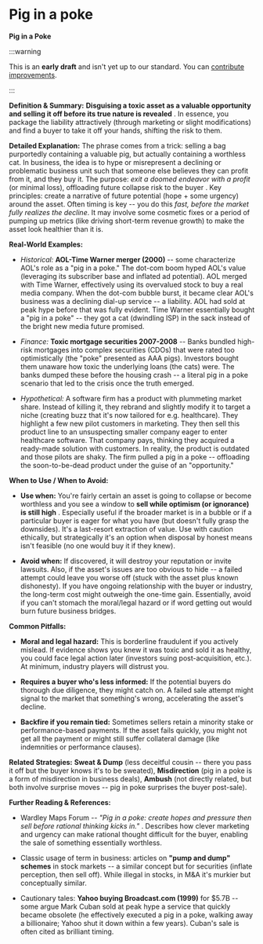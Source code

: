 # Pig in a poke

**Pig in a Poke**

:::warning

This is an **early draft** and isn't yet up to our standard.
You can [contribute improvements](https://github.com/dave1010/wardley-leadership-strategies).

:::


**Definition & Summary:** **Disguising a toxic asset as a valuable opportunity and selling it off before its true nature is revealed** . In essence, you package the liability attractively (through marketing or slight modifications) and find a buyer to take it off your hands, shifting the risk to them.

**Detailed Explanation:** The phrase comes from a trick: selling a bag purportedly containing a valuable pig, but actually containing a worthless cat. In business, the idea is to hype or misrepresent a declining or problematic business unit such that someone else believes they can profit from it, and they buy it. The purpose: *exit a doomed endeavor with a profit* (or minimal loss), offloading future collapse risk to the buyer . Key principles: create a narrative of future potential (hope + some urgency) around the asset. Often timing is key -- you do this *fast, before the market fully realizes the decline*. It may involve some cosmetic fixes or a period of pumping up metrics (like driving short-term revenue growth) to make the asset look healthier than it is.

**Real-World Examples:**

-  *Historical:* **AOL-Time Warner merger (2000)** -- some characterize AOL's role as a "pig in a poke." The dot-com boom hyped AOL's value (leveraging its subscriber base and inflated ad potential). AOL merged with Time Warner, effectively using its overvalued stock to buy a real media company. When the dot-com bubble burst, it became clear AOL's business was a declining dial-up service -- a liability. AOL had sold at peak hype before that was fully evident. Time Warner essentially bought a "pig in a poke" -- they got a cat (dwindling ISP) in the sack instead of the bright new media future promised.

-  *Finance:* **Toxic mortgage securities 2007-2008** -- Banks bundled high-risk mortgages into complex securities (CDOs) that were rated too optimistically (the "poke" presented as AAA pigs). Investors bought them unaware how toxic the underlying loans (the cats) were. The banks dumped these before the housing crash -- a literal pig in a poke scenario that led to the crisis once the truth emerged.

-  *Hypothetical:* A software firm has a product with plummeting market share. Instead of killing it, they rebrand and slightly modify it to target a niche (creating buzz that it's now tailored for e.g. healthcare). They highlight a few new pilot customers in marketing. They then sell this product line to an unsuspecting smaller company eager to enter healthcare software. That company pays, thinking they acquired a ready-made solution with customers. In reality, the product is outdated and those pilots are shaky. The firm pulled a pig in a poke -- offloading the soon-to-be-dead product under the guise of an "opportunity."

**When to Use / When to Avoid:**

-  **Use when:** You're fairly certain an asset is going to collapse or become worthless and you see a window to **sell while optimism (or ignorance) is still high** . Especially useful if the broader market is in a bubble or if a particular buyer is eager for what you have (but doesn't fully grasp the downsides). It's a last-resort extraction of value. Use with caution ethically, but strategically it's an option when disposal by honest means isn't feasible (no one would buy it if they knew).

-  **Avoid when:** If discovered, it will destroy your reputation or invite lawsuits. Also, if the asset's issues are too obvious to hide -- a failed attempt could leave you worse off (stuck with the asset plus known dishonesty). If you have ongoing relationship with the buyer or industry, the long-term cost might outweigh the one-time gain. Essentially, avoid if you can't stomach the moral/legal hazard or if word getting out would burn future business bridges.

**Common Pitfalls:**

-  **Moral and legal hazard:** This is borderline fraudulent if you actively mislead. If evidence shows you knew it was toxic and sold it as healthy, you could face legal action later (investors suing post-acquisition, etc.). At minimum, industry players will distrust you.

-  **Requires a buyer who's less informed:** If the potential buyers do thorough due diligence, they might catch on. A failed sale attempt might signal to the market that something's wrong, accelerating the asset's decline.

-  **Backfire if you remain tied:** Sometimes sellers retain a minority stake or performance-based payments. If the asset fails quickly, you might not get all the payment or might still suffer collateral damage (like indemnities or performance clauses).

**Related Strategies:** **Sweat & Dump** (less deceitful cousin -- there you pass it off but the buyer knows it's to be sweated), **Misdirection** (pig in a poke is a form of misdirection in business deals), **Ambush** (not directly related, but both involve surprise moves -- pig in poke surprises the buyer post-sale).

**Further Reading & References:**

-  Wardley Maps Forum -- *"Pig in a poke: create hopes and pressure then sell before rational thinking kicks in."* . Describes how clever marketing and urgency can make rational thought difficult for the buyer, enabling the sale of something essentially worthless.

-  Classic usage of term in business: articles on **"pump and dump" schemes** in stock markets -- a similar concept but for securities (inflate perception, then sell off). While illegal in stocks, in M&A it's murkier but conceptually similar.

-  Cautionary tales: **Yahoo buying Broadcast.com (1999)** for $5.7B -- some argue Mark Cuban sold at peak hype a service that quickly became obsolete (he effectively executed a pig in a poke, walking away a billionaire; Yahoo shut it down within a few years). Cuban's sale is often cited as brilliant timing.
